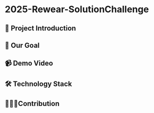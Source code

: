 # 2025-Rewear-SolutionChallenge

## 📢 Project Introduction

## 📌 Our Goal

## 📹 Demo Video

## 🛠 Technology Stack

## 👩🏻‍💻Contribution

